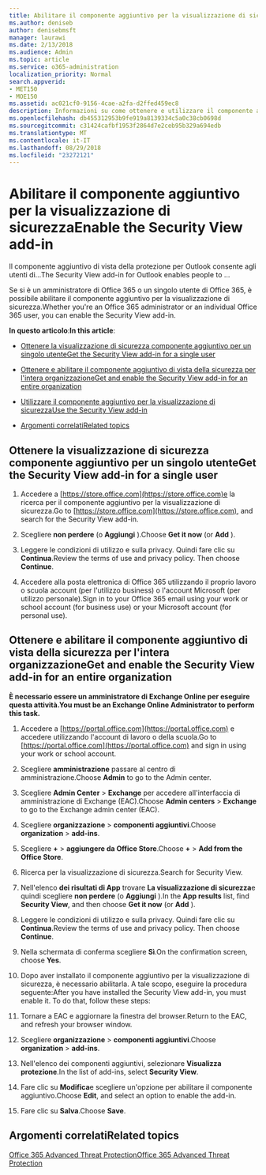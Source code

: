 ```yaml
---
title: Abilitare il componente aggiuntivo per la visualizzazione di sicurezza
ms.author: deniseb
author: denisebmsft
manager: laurawi
ms.date: 2/13/2018
ms.audience: Admin
ms.topic: article
ms.service: o365-administration
localization_priority: Normal
search.appverid:
- MET150
- MOE150
ms.assetid: ac021cf0-9156-4cae-a2fa-d2ffed459ec8
description: Informazioni su come ottenere e utilizzare il componente aggiuntivo per la visualizzazione di protezione per Outlook.
ms.openlocfilehash: db455312953b9fe919a8139334c5a0c38cb0698d
ms.sourcegitcommit: c31424cafbf1953f2864d7e2ceb95b329a694edb
ms.translationtype: MT
ms.contentlocale: it-IT
ms.lasthandoff: 08/29/2018
ms.locfileid: "23272121"
---
```

# <a name="enable-the-security-view-add-in"></a><span data-ttu-id="6faac-103">Abilitare il componente aggiuntivo per la visualizzazione di sicurezza</span><span class="sxs-lookup"><span data-stu-id="6faac-103">Enable the Security View add-in</span></span>

<span data-ttu-id="6faac-104">Il componente aggiuntivo di vista della protezione per Outlook consente agli utenti di...</span><span class="sxs-lookup"><span data-stu-id="6faac-104">The Security View add-in for Outlook enables people to ...</span></span>
  
<span data-ttu-id="6faac-105">Se si è un amministratore di Office 365 o un singolo utente di Office 365, è possibile abilitare il componente aggiuntivo per la visualizzazione di sicurezza.</span><span class="sxs-lookup"><span data-stu-id="6faac-105">Whether you're an Office 365 administrator or an individual Office 365 user, you can enable the Security View add-in.</span></span>
  
 <span data-ttu-id="6faac-106">**In questo articolo**:</span><span class="sxs-lookup"><span data-stu-id="6faac-106">**In this article**:</span></span> 
  
- [<span data-ttu-id="6faac-107">Ottenere la visualizzazione di sicurezza componente aggiuntivo per un singolo utente</span><span class="sxs-lookup"><span data-stu-id="6faac-107">Get the Security View add-in for a single user</span></span>](enable-the-security-view-add-in.md#singleget)
    
- [<span data-ttu-id="6faac-108">Ottenere e abilitare il componente aggiuntivo di vista della sicurezza per l'intera organizzazione</span><span class="sxs-lookup"><span data-stu-id="6faac-108">Get and enable the Security View add-in for an entire organization</span></span>](enable-the-security-view-add-in.md#wholeorgget)
    
- [<span data-ttu-id="6faac-109">Utilizzare il componente aggiuntivo per la visualizzazione di sicurezza</span><span class="sxs-lookup"><span data-stu-id="6faac-109">Use the Security View add-in</span></span>](enable-the-security-view-add-in.md#useit)
    
- [<span data-ttu-id="6faac-110">Argomenti correlati</span><span class="sxs-lookup"><span data-stu-id="6faac-110">Related topics</span></span>](enable-the-security-view-add-in.md#relaated)
    
## <a name="get-the-security-view-add-in-for-a-single-user"></a><span data-ttu-id="6faac-111">Ottenere la visualizzazione di sicurezza componente aggiuntivo per un singolo utente</span><span class="sxs-lookup"><span data-stu-id="6faac-111">Get the Security View add-in for a single user</span></span>
<span data-ttu-id="6faac-112"><a name="singleget"> </a></span><span class="sxs-lookup"><span data-stu-id="6faac-112"></span></span>

1. <span data-ttu-id="6faac-113">Accedere a [https://store.office.com](https://store.office.com)e la ricerca per il componente aggiuntivo per la visualizzazione di sicurezza.</span><span class="sxs-lookup"><span data-stu-id="6faac-113">Go to [https://store.office.com](https://store.office.com), and search for the Security View add-in.</span></span>
    
2. <span data-ttu-id="6faac-114">Scegliere **non perdere** (o **Aggiungi** ).</span><span class="sxs-lookup"><span data-stu-id="6faac-114">Choose **Get it now** (or **Add** ).</span></span> 
    
3. <span data-ttu-id="6faac-p101">Leggere le condizioni di utilizzo e sulla privacy. Quindi fare clic su **Continua**.</span><span class="sxs-lookup"><span data-stu-id="6faac-p101">Review the terms of use and privacy policy. Then choose **Continue**.</span></span> 
    
4. <span data-ttu-id="6faac-117">Accedere alla posta elettronica di Office 365 utilizzando il proprio lavoro o scuola account (per l'utilizzo business) o l'account Microsoft (per utilizzo personale).</span><span class="sxs-lookup"><span data-stu-id="6faac-117">Sign in to your Office 365 email using your work or school account (for business use) or your Microsoft account (for personal use).</span></span>
    
## <a name="get-and-enable-the-security-view-add-in-for-an-entire-organization"></a><span data-ttu-id="6faac-118">Ottenere e abilitare il componente aggiuntivo di vista della sicurezza per l'intera organizzazione</span><span class="sxs-lookup"><span data-stu-id="6faac-118">Get and enable the Security View add-in for an entire organization</span></span>
<span data-ttu-id="6faac-119"><a name="wholeorgget"> </a></span><span class="sxs-lookup"><span data-stu-id="6faac-119"></span></span>

 <span data-ttu-id="6faac-120">**È necessario essere un amministratore di Exchange Online per eseguire questa attività.**</span><span class="sxs-lookup"><span data-stu-id="6faac-120">**You must be an Exchange Online Administrator to perform this task.**</span></span>
  
1. <span data-ttu-id="6faac-121">Accedere a [https://portal.office.com](https://portal.office.com) e accedere utilizzando l'account di lavoro o della scuola.</span><span class="sxs-lookup"><span data-stu-id="6faac-121">Go to [https://portal.office.com](https://portal.office.com) and sign in using your work or school account.</span></span> 
    
2. <span data-ttu-id="6faac-122">Scegliere **amministrazione** passare al centro di amministrazione.</span><span class="sxs-lookup"><span data-stu-id="6faac-122">Choose **Admin** to go to the Admin center.</span></span> 
    
3. <span data-ttu-id="6faac-123">Scegliere **Admin Center** \> **Exchange** per accedere all'interfaccia di amministrazione di Exchange (EAC).</span><span class="sxs-lookup"><span data-stu-id="6faac-123">Choose **Admin centers** \> **Exchange** to go to the Exchange admin center (EAC).</span></span> 
    
4. <span data-ttu-id="6faac-124">Scegliere **organizzazione** \> **componenti aggiuntivi**.</span><span class="sxs-lookup"><span data-stu-id="6faac-124">Choose **organization** \> **add-ins**.</span></span> 
    
5. <span data-ttu-id="6faac-125">Scegliere **+** \> **aggiungere da Office Store**.</span><span class="sxs-lookup"><span data-stu-id="6faac-125">Choose **+** \> **Add from the Office Store**.</span></span> 
    
6. <span data-ttu-id="6faac-126">Ricerca per la visualizzazione di sicurezza.</span><span class="sxs-lookup"><span data-stu-id="6faac-126">Search for Security View.</span></span>
    
7. <span data-ttu-id="6faac-127">Nell'elenco **dei risultati di App** trovare **La visualizzazione di sicurezza**e quindi scegliere **non perdere** (o **Aggiungi** ).</span><span class="sxs-lookup"><span data-stu-id="6faac-127">In the **App results** list, find **Security View**, and then choose **Get it now** (or **Add** ).</span></span> 
    
8. <span data-ttu-id="6faac-p102">Leggere le condizioni di utilizzo e sulla privacy. Quindi fare clic su **Continua**.</span><span class="sxs-lookup"><span data-stu-id="6faac-p102">Review the terms of use and privacy policy. Then choose **Continue**.</span></span> 
    
9. <span data-ttu-id="6faac-130">Nella schermata di conferma scegliere **Sì**.</span><span class="sxs-lookup"><span data-stu-id="6faac-130">On the confirmation screen, choose **Yes**.</span></span> 
    
10. <span data-ttu-id="6faac-p103">Dopo aver installato il componente aggiuntivo per la visualizzazione di sicurezza, è necessario abilitarla. A tale scopo, eseguire la procedura seguente:</span><span class="sxs-lookup"><span data-stu-id="6faac-p103">After you have installed the Security View add-in, you must enable it. To do that, follow these steps:</span></span>
    
1. <span data-ttu-id="6faac-133">Tornare a EAC e aggiornare la finestra del browser.</span><span class="sxs-lookup"><span data-stu-id="6faac-133">Return to the EAC, and refresh your browser window.</span></span>
    
2. <span data-ttu-id="6faac-134">Scegliere **organizzazione** \> **componenti aggiuntivi**.</span><span class="sxs-lookup"><span data-stu-id="6faac-134">Choose **organization** \> **add-ins**.</span></span> 
    
3. <span data-ttu-id="6faac-135">Nell'elenco dei componenti aggiuntivi, selezionare **Visualizza protezione**.</span><span class="sxs-lookup"><span data-stu-id="6faac-135">In the list of add-ins, select **Security View**.</span></span> 
    
4. <span data-ttu-id="6faac-136">Fare clic su **Modifica**e scegliere un'opzione per abilitare il componente aggiuntivo.</span><span class="sxs-lookup"><span data-stu-id="6faac-136">Choose **Edit**, and select an option to enable the add-in.</span></span> 
    
5. <span data-ttu-id="6faac-137">Fare clic su **Salva**.</span><span class="sxs-lookup"><span data-stu-id="6faac-137">Choose **Save**.</span></span> 
    
## <a name="related-topics"></a><span data-ttu-id="6faac-138">Argomenti correlati</span><span class="sxs-lookup"><span data-stu-id="6faac-138">Related topics</span></span>
<span data-ttu-id="6faac-139"><a name="relaated"> </a></span><span class="sxs-lookup"><span data-stu-id="6faac-139"></span></span>

[<span data-ttu-id="6faac-140">Office 365 Advanced Threat Protection</span><span class="sxs-lookup"><span data-stu-id="6faac-140">Office 365 Advanced Threat Protection</span></span>](office-365-atp.md)
  

